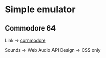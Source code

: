 # Simple emulator

## Commodore 64
Link -> [commodore](https://www.bergermarc.com/commodore)

Sounds -> Web Audio API
Design -> CSS only